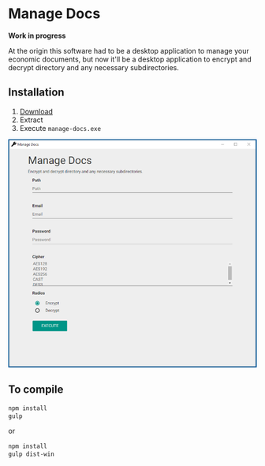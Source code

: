 # Manage Docs

__Work in progress__

At the origin this software had to be a desktop application to manage your economic documents, but now it'll be a desktop application to encrypt and decrypt directory and any necessary subdirectories.

## Installation

1. [Download](https://github.com/cedced19/manage-docs/releases/latest)
2. Extract
3. Execute `manage-docs.exe`

![Demo](demo.png)

## To compile

```
npm install
gulp
```
or
```
npm install
gulp dist-win
```

